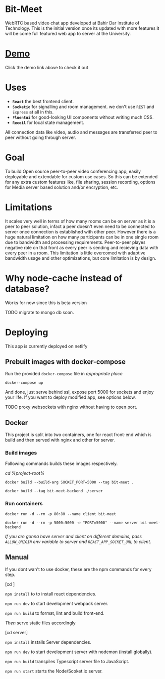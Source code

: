 # Bit-Meet

WebRTC based video chat app developed at Bahir Dar Institute of Technology.
This is the initial version once its updated with more features it will be come
full featured web app to server at the University.

# [Demo](https://sharp-darwin-f5e646.netlify.app/)

Click the demo link above to check it out

# Uses

-   **`React`** the best frontend client.
-   **`Socketio`** for signalling and room management. we don't use `REST` and `Express` at all in this.
-   **`Fluentui`** for good-looking UI components without writing much CSS.
-   **`Recoil`** for local state management.

All connection data like video, audio and messages are transferred peer to peer without going through server.

# Goal

To build Open source peer-to-peer video conferencing app, easily deployable and extendable for custom use cases. So this can be extended for any extra custom features like, file sharing, session recording, options for Media server based solution and/or encryption, etc.

# Limitations

It scales very well in terms of how many rooms can be on server as it is a peer to peer solution, infact a peer doesn't even need to be connected to server once connection is established with other peer. However there is a huge natural limitation on how many participants can be in one single room due to bandwidth and processing requirements. Peer-to-peer playes negative role on that front as every peer is sending and recieving data with every peer in a room. This limitation is little overcomed with adaptive bandwidth usage and other optimizations, but core limitation is by design.

# Why node-cache instead of database?

Works for now since this is beta version

TODO migrate to mongo db soon.

# Deploying

This app is currently deployed on netlify

## Prebuilt images with docker-compose

Run the provided `docker-compose` file in _appropriate place_

`docker-compose up`

And done, just serve behind ssl, expose port 5000 for sockets and enjoy your life. If you want to deploy modified app, see options below.

TODO proxy websockets with nginx without having to open port.

## Docker

This project is split into two containers, one for react front-end which is build and then served with nginx and other for server.

### Build images

Following commands builds these images respectively.

_cd %project-root%_

`docker build --build-arg SOCKET_PORT=5000 --tag bit-meet .`

`docker build --tag bit-meet-backend ./server`

### Run containers

`docker run -d --rm -p 80:80 --name client bit-meet`

`docker run -d --rm -p 5000:5000 -e "PORT=5000" --name server bit-meet-backend`

_If you are gonna have server and client on different domains, pass `ALLOW_ORIGIN` env variable to server and `REACT_APP_SOCKET_URL` to client._

## Manual

If you dont wan't to use docker, these are the npm commands for every step.

[cd <project-root>]

`npm install` to to install react dependencies.

`npm run dev` to start development webpack server.

`npm run build` to format, lint and build front-end.

_Then_ serve static files accordingly

[cd server]

`npm install` installs Server dependencies.

`npm run dev` to start development server with nodemon (install globally).

`npm run build` transpiles Typescript server file to JavaScript.

`npm run start` starts the Node/Scoket.io server.
